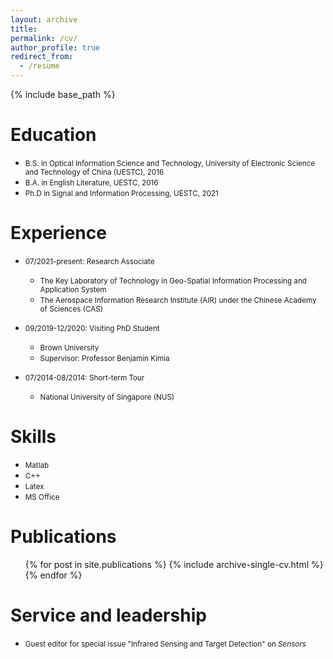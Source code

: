 ```yaml
---
layout: archive
title: 
permalink: /cv/
author_profile: true
redirect_from:
  - /resume
--- 
```


{% include base_path %}

Education
======
* <small>B.S. in Optical Information Science and Technology, University of Electronic Science and Technology of China (UESTC), 2016 </small>
* <small>B.A. in English Literature, UESTC, 2016 </small>
* <small>Ph.D in Signal and Information Processing, UESTC, 2021 </small>
  
Experience
======
* <small>07/2021-present: Research Associate </small>
  * <small>The Key Laboratory of Technology in Geo-Spatial Information Processing and Application System</small>
  * <small>The Aerospace Information Research Institute (AIR) under the Chinese Academy of Sciences (CAS) </small>

* <small>09/2019-12/2020: Visiting PhD Student </small>
  * <small>Brown University</small>
  * <small>Supervisor: Professor Benjamin Kimia</small>

* <small>07/2014-08/2014: Short-term Tour </small>
  * <small> National University of Singapore (NUS) </small>
  
Skills
======
* <small>Matlab</small>
* <small>C++</small>
* <small>Latex</small>
* <small>MS Office</small>

Publications
======
  <ul>{% for post in site.publications %}
    {% include archive-single-cv.html %}
  {% endfor %}</ul>
  
<!--Talks
======
  <ul>{% for post in site.talks %}
    {% include archive-single-talk-cv.html %}
  {% endfor %}</ul>
  
Teaching
======
  <ul>{% for post in site.teaching %}
    {% include archive-single-cv.html %}
  {% endfor %}</ul>
-->  

Service and leadership
======
* <small>Guest editor for special issue "Infrared Sensing and Target Detection" on *Sensors* </small>

